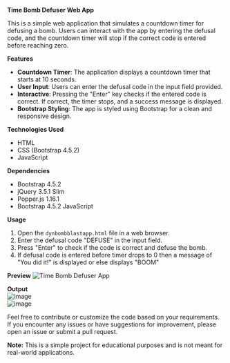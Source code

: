 **Time Bomb Defuser Web App**

This is a simple web application that simulates a countdown timer for defusing a bomb. Users can interact with the app by entering the defusal code, and the countdown timer will stop if the correct code is entered before reaching zero.

**Features**
- **Countdown Timer**: The application displays a countdown timer that starts at 10 seconds.
- **User Input**: Users can enter the defusal code in the input field provided.
- **Interactive**: Pressing the "Enter" key checks if the entered code is correct. If correct, the timer stops, and a success message is displayed.
- **Bootstrap Styling**: The app is styled using Bootstrap for a clean and responsive design.

**Technologies Used**
- HTML
- CSS (Bootstrap 4.5.2)
- JavaScript

**Dependencies**
- Bootstrap 4.5.2
- jQuery 3.5.1 Slim
- Popper.js 1.16.1
- Bootstrap 4.5.2 JavaScript

**Usage**
1. Open the `dynbombblastapp.html` file in a web browser.
2. Enter the defusal code "DEFUSE" in the input field.
3. Press "Enter" to check if the code is correct and defuse the bomb.
4. If defusal code is entered before timer drops to 0 then a message of "You did it!" is displayed or else displays "BOOM"

**Preview**
![Time Bomb Defuser App]((https://dynbombblast.ccbp.tech/))

**Output**
</br>
![image](https://github.com/222010328021/Dynamic-Bomb-defuser-application/assets/82646126/f357208f-2836-4e19-ae7b-56a7892d6e7a)
</br>
![image](https://github.com/222010328021/Dynamic-Bomb-defuser-application/assets/82646126/1293413f-b900-452e-bb5b-56e6b8030651)


Feel free to contribute or customize the code based on your requirements. If you encounter any issues or have suggestions for improvement, please open an issue or submit a pull request.

**Note:** This is a simple project for educational purposes and is not meant for real-world applications.
